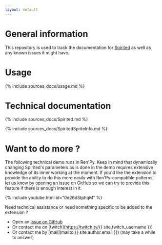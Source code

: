 ```yaml
---
layout: default
---
```


# General information

This repository is used to track the documentation for [Spirited](https://ayowel.itch.io/spirited) as well as any known issues it might have.

# Usage

{% include sources_docs/usage.md %}

# Technical documentation

{% include sources_docs/Spirited.md %}

{% include sources_docs/SpiritedSpriteInfo.md %}

# Want to do more ?

The following technical demo runs in Ren'Py. Keep in mind that dynamically changing
Spirited's parameters as is done in the demo requires extensive knowledge of its
inner working at the moment. If you'd like the extension to provide the ability to
do this more easily with Ren'Py-compatible patterns, let us know by opening an issue on GitHub
so we can try to provide this feature if there is enough interest in it.

{% include youtube.html id="0e26dStphqM" %}

Need technical assistance or need something specific to be added to the extension ?

* Open an [issue on GitHub](https://github.com/ayowel/spirited/issues)
* Or contact me on [twitch](https://twitch.tv/{{ site.twitch_username }})
* Or contact me by [mail](mailto:{{ site.author.email }}) (may take a while to answer)
